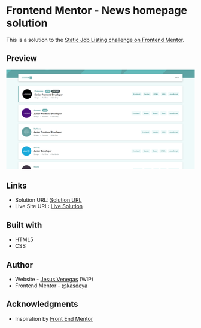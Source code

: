 # Frontend Mentor - News homepage solution

This is a solution to the [Static Job Listing challenge on Frontend Mentor]().

## Preview

![screenshot](./public/screenshot)

## Links

- Solution URL: [Solution URL]()
- Live Site URL: [Live Solution](https://static-job-listing-chi.vercel.app/)

## Built with

- HTML5
- CSS

## Author

- Website - [Jesus Venegas](https://www.jesusvenegas.com) (WIP)
- Frontend Mentor - [@kasdeya](https://www.frontendmentor.io/profile/kasdeya)

## Acknowledgments

- Inspiration by [Front End Mentor](https://www.frontendmentor.io/)
